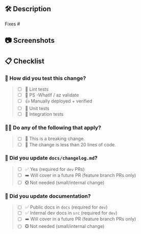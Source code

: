 <!--
⚠️⚠️⚠️ BEFORE YOU SUBMIT ⚠️⚠️⚠️
1. Use a clear PR title that describes the change (this will be in the release notes).
2. Complete all TODO items below.

✨ TIP: Small PRs close faster. Try multiple, small PRs.
-->

## 🛠️ Description
<!-- TODO: Summarize the changes with context and motivation -->

Fixes # <!-- TODO: Add related issues (e.g., Fixes #123, #246, #369) -->

## 📷 Screenshots
<!-- TODO: Add screenshots of the new experience or remove section if not applicable -->

## 📋 Checklist
<!-- TODO: Check [x] all answers that apply in each section -->

### 🔬 How did you test this change?

> - [ ] 🤏 Lint tests
> - [ ] 🤞 PS -WhatIf / az validate
> - [ ] 👍 Manually deployed + verified
> - [ ] 💪 Unit tests
> - [ ] 🙌 Integration tests

### 🙋‍♀️ Do any of the following that apply?

> - [ ] 🚨 This is a breaking change.
> - [ ] 🤏 The change is less than 20 lines of code.

### 📑 Did you update `docs/changelog.md`?

> - [ ] ✅ Yes (required for `dev` PRs)
> - [ ] ➡️ Will cover in a future PR (feature branch PRs only)
> - [ ] ❎ Not needed (small/internal change)

### 📖 Did you update documentation?

> - [ ] ✅ Public docs in `docs` (required for `dev`)
> - [ ] ✅ Internal dev docs in `src` (required for `dev`)
> - [ ] ➡️ Will cover in a future PR (feature branch PRs only)
> - [ ] ❎ Not needed (small/internal change)
